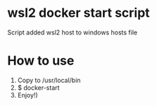 # wsl2 docker start script
Script added wsl2 host to windows hosts file 

# How to use
1) Copy to /usr/local/bin
2) $ docker-start
3) Enjoy!)
